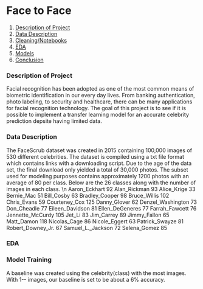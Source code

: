 # Face to Face
1. [Description of Project](https://github.com/shigos/DoIKnowYou/blob/main/README.md#description-of-project) 
2. [Data Description](https://github.com/shigos/DoIKnowYou/blob/main/README.md#data-description)
3. [Cleaning/Notebooks]()
4. [EDA]()
5. [Models]()
6. [Conclusion]()

 ### Description of Project
Facial recognition has been adopted as one of the most common means of biometric identification in our every day lives. From banking authentication, photo labeling, to security and healthcare, there can be many applications for facial recognition technology. The goal of this project is to see if it is possible to implement a transfer learning model for an accurate celebrity prediction depsite having limited data. 

### Data Description
 The FaceScrub dataset was created in 2015 containing 100,000 images of 530 different celebrities. The dataset is compiled using a txt file format which contains links with a downloading script. Due to the age of the data set, the final download only yielded a total of 30,000 photos.
The subset used for modeling purposes contains approximately 1200 photos with an average of 80 per class. Below are the 26 classes along with the number of images in each class. 
\n
Aaron_Eckhart 92
Alan_Rickman 93
Alice_Krige 33
Bernie_Mac 51
Bill_Cosby 63
Bradley_Cooper 98
Bruce_Willis 102
Chris_Evans 59
Courteney_Cox 125
Danny_Glover 62
Denzel_Washington 73
Don_Cheadle 77
Eileen_Davidson 81
Ellen_DeGeneres 77
Farrah_Fawcett 76
Jennette_McCurdy 105
Jet_Li 83
Jim_Carrey 89
Jimmy_Fallon 65
Matt_Damon 118
Nicolas_Cage 86
Nicole_Eggert 63
Patrick_Swayze 81
Robert_Downey_Jr. 67
Samuel_L._Jackson 72
Selena_Gomez 85


### EDA


### Model Training
  A baseline was created using the celebrity(class) with the most images. With 1-- images, our baseline is set to be about a 6% accuracy.
